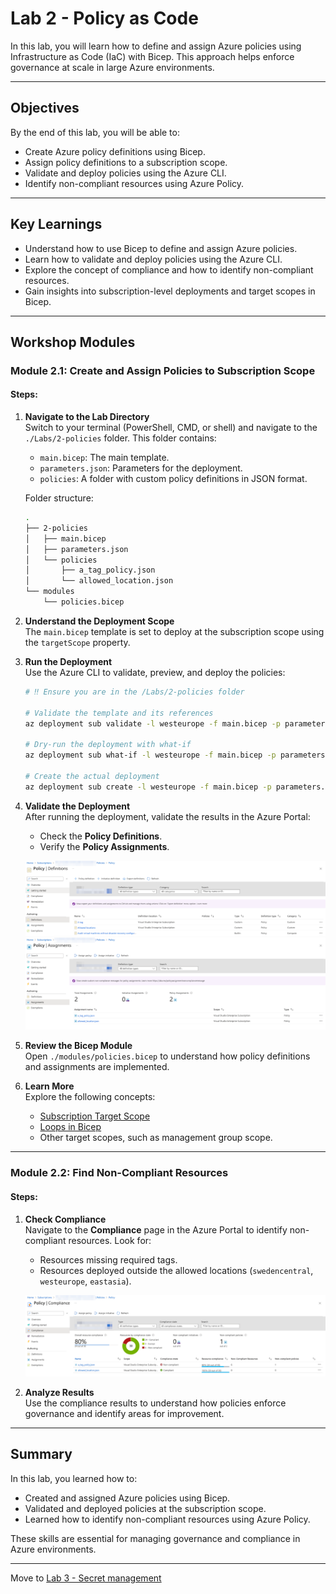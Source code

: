 # Lab 2 - Policy as Code

In this lab, you will learn how to define and assign Azure policies using Infrastructure as Code (IaC) with Bicep. This approach helps enforce governance at scale in large Azure environments.

---

## Objectives

By the end of this lab, you will be able to:

- Create Azure policy definitions using Bicep.
- Assign policy definitions to a subscription scope.
- Validate and deploy policies using the Azure CLI.
- Identify non-compliant resources using Azure Policy.

---

## Key Learnings

- Understand how to use Bicep to define and assign Azure policies.
- Learn how to validate and deploy policies using the Azure CLI.
- Explore the concept of compliance and how to identify non-compliant resources.
- Gain insights into subscription-level deployments and target scopes in Bicep.

---

## Workshop Modules

### Module 2.1: Create and Assign Policies to Subscription Scope

#### Steps:

1. **Navigate to the Lab Directory**  
   Switch to your terminal (PowerShell, CMD, or shell) and navigate to the `./Labs/2-policies` folder. This folder contains:
   - `main.bicep`: The main template.
   - `parameters.json`: Parameters for the deployment.
   - `policies`: A folder with custom policy definitions in JSON format.

   Folder structure:

   ```bash
   .
   ├── 2-policies
   │   ├── main.bicep
   │   ├── parameters.json
   │   └── policies
   │       ├── a_tag_policy.json
   │       └── allowed_location.json
   └── modules
       └── policies.bicep
   ```

2. **Understand the Deployment Scope**  
   The `main.bicep` template is set to deploy at the subscription scope using the `targetScope` property.

3. **Run the Deployment**  
   Use the Azure CLI to validate, preview, and deploy the policies:

   ```bash
   # ‼️ Ensure you are in the /Labs/2-policies folder

   # Validate the template and its references
   az deployment sub validate -l westeurope -f main.bicep -p parameters.json -n ABWPoliciesDeployment

   # Dry-run the deployment with what-if
   az deployment sub what-if -l westeurope -f main.bicep -p parameters.json -n ABWPoliciesDeployment

   # Create the actual deployment
   az deployment sub create -l westeurope -f main.bicep -p parameters.json -n ABWPoliciesDeployment
   ```

4. **Validate the Deployment**  
   After running the deployment, validate the results in the Azure Portal:
   - Check the **Policy Definitions**.
   - Verify the **Policy Assignments**.

   ![Policy Definitions](../.attachments/3-policy-definitions.png)
   ![Policy Assignments](../.attachments/3-policy-assignments.png)

5. **Review the Bicep Module**  
   Open `./modules/policies.bicep` to understand how policy definitions and assignments are implemented.

6. **Learn More**  
   Explore the following concepts:
   - [Subscription Target Scope](https://learn.microsoft.com/azure/azure-resource-manager/bicep/deploy-to-subscription?tabs=azure-cli&wt.mc_id=MVP_387222?)
   - [Loops in Bicep](https://learn.microsoft.com/azure/azure-resource-manager/bicep/loops?wt.mc_id=MVP_387222?)
   - Other target scopes, such as management group scope.

---

### Module 2.2: Find Non-Compliant Resources

#### Steps:

1. **Check Compliance**  
   Navigate to the **Compliance** page in the Azure Portal to identify non-compliant resources. Look for:
   - Resources missing required tags.
   - Resources deployed outside the allowed locations (`swedencentral`, `westeurope`, `eastasia`).

   ![Policy Compliance](../.attachments/3-policy-compliance.png)

2. **Analyze Results**  
   Use the compliance results to understand how policies enforce governance and identify areas for improvement.

---

## Summary

In this lab, you learned how to:

- Created and assigned Azure policies using Bicep.
- Validated and deployed policies at the subscription scope.
- Learned how to identify non-compliant resources using Azure Policy.

These skills are essential for managing governance and compliance in Azure environments.

---

Move to [Lab 3 - Secret management](3-Secret-management.md)
